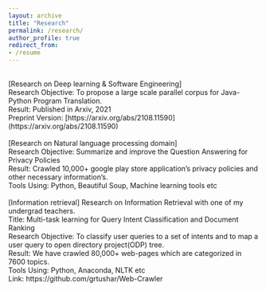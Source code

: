 ```yaml
---
layout: archive
title: "Research"
permalink: /research/
author_profile: true
redirect_from:
- /resume
---
```

<br/>
    [Research on Deep learning & Software Engineering]<br/>
    Research Objective: To propose a large scale parallel corpus for Java-Python Program Translation.<br/>
    Result: Published in Arxiv, 2021<br/>
    Preprint Version: [https://arxiv.org/abs/2108.11590](https://arxiv.org/abs/2108.11590)<br/>
<br/>
    [Research on Natural language processing domain]<br/>
    Research Objective: Summarize and improve the Question Answering for Privacy Policies<br/>
    Result: Crawled 10,000+ google play store application’s privacy policies and other necessary information’s.<br/>
    Tools Using: Python, Beautiful Soup, Machine learning tools etc<br/>
<br/>
    [Information retrieval] Research on Information Retrieval with one of my undergrad teachers.<br/>
    Title: Multi-task learning for Query Intent Classification and Document Ranking<br/>
    Research Objective: To classify user queries to a set of intents and to map a user query to open
    directory project(ODP) tree.<br/>
    Result: We have crawled 80,000+ web-pages which are categorized in 7600 topics.<br/>
    Tools Using: Python, Anaconda, NLTK etc<br/>
    Link: https://github.com/grtushar/Web-Crawler<br/>
<br/>